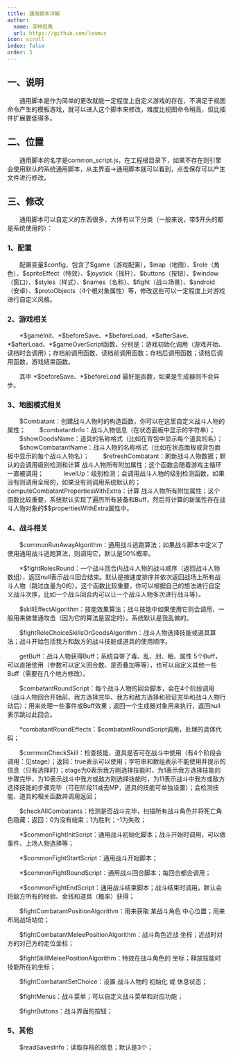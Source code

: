 ```yaml
---
title: 通用脚本详解
author:
  name: 深林孤鹰
  url: https://github.com/leamus
icon: scroll
index: false
order: 3
---
```



## 一、说明

&emsp;&emsp;通用脚本是作为简单的更改就能一定程度上自定义游戏的存在，不满足于视图命令产生的模板游戏，就可以进入这个脚本来修改，难度比视图命令稍高，但比插件扩展要低得多。

## 二、位置

&emsp;&emsp;通用脚本的名字是common_script.js，在工程根目录下，如果不存在则引擎会使用默认的系统通用脚本，从主界面->通用脚本就可以看到，点击保存可以产生文件进行修改。

## 三、修改

&emsp;&emsp;通用脚本可以自定义的东西很多，大体有以下分类（一般来说，带\$开头的都是系统使用的）：

### 1、配置

&emsp;&emsp;配置变量\$config，包含了\$game（游戏配置），\$map（地图）、\$role（角色）、\$spriteEffect（特效）、\$joystick（摇杆）、\$buttons（按钮）、\$window（窗口）、\$styles（样式）、\$names（名称）、\$fight（战斗场景）、\$android（安卓）、\$protoObjects（4个根对象属性）等，修改这些可以一定程度上对游戏进行自定义风格。

### 2、游戏相关

&emsp;&emsp;\*\$gameInit、\*\$beforeSave、\*\$beforeLoad、\*\$afterSave、\*\$afterLoad、\*\$gameOverScript函数，分别是：游戏初始化调用（游戏开始、读档时会调用）；存档前调用函数、读档前调用函数；存档后调用函数；读档后调用函数，游戏结束函数。

&emsp;&emsp;其中 *\$beforeSave、\*\$beforeLoad 最好是函数，如果是生成器则不会异步。

### 3、地图模式相关

&emsp;&emsp;\$Combatant：创建战斗人物时的构造函数，你可以在这里自定义战斗人物的属性；
&emsp;&emsp;\$combatantInfo：战斗人物信息（在状态面板中显示的字符串）；
&emsp;&emsp;\$showGoodsName：道具的名称格式（比如在背包中显示每个道具的名）；
&emsp;&emsp;\$showCombatantName：战斗人物的名称格式（比如在状态面板或背包面板中显示的每个战斗人物名）；
&emsp;&emsp;\$refreshCombatant：刷新战斗人物数据；默认的会调用级别检测和计算 战斗人物所有附加属性；这个函数会随着游戏主循环一直被调用；
&emsp;&emsp;&emsp;levelUp：级别检测；会调用战斗人物的级别检测函数，如果没有则调用全局的，如果没有则调用系统默认的；
&emsp;&emsp;&emsp;computeCombatantPropertiesWithExtra：计算 战斗人物所有附加属性；这个函数比较重要，系统默认实现了遍历所有装备和Buff，然后将计算的新属性存在战斗人物对象的\$\$propertiesWithExtra属性中。

### 4、战斗相关

&emsp;&emsp;\$commonRunAwayAlgorithm：通用战斗逃跑算法；如果战斗脚本中定义了使用通用战斗逃跑算法，则调用它，默认是50%概率。

&emsp;&emsp;\*\$fightRolesRound：一个战斗回合内战斗人物的战斗顺序（返回战斗人物数组），返回null表示战斗回合结束。默认是按速度排序并依次返回战场上所有战斗人物（跳过血量为0的）。这个函数比较重要，你可以根据自己的想法进行自定义战斗次序，比如一个战斗回合内可以让一个战斗人物多次进行战斗等）。

&emsp;&emsp;\$skillEffectAlgorithm：技能效果算法；战斗技能中如果使用它则会调用，一般用来做普通攻击（因为它的算法是固定的）。系统默认是我乱做的。

&emsp;&emsp;\$fightRoleChoiceSkillsOrGoodsAlgorithm：战斗人物选择技能或道具算法；战斗开始包括我方和敌方的战斗技能或道具的使用顺序。

&emsp;&emsp;getBuff：战斗人物获得Buff；系统自带了毒、乱、封、眠、属性 5个Buff，可以直接使用（参数可以定义回合数、是否叠加等等），也可以自定义其他一些Buff（需要在几个地方修改）。

&emsp;&emsp;\$combatantRoundScript：每个战斗人物的回合脚本，会在4个阶段调用（战斗人物回合开始前、我方选择完毕、我方和敌方选择和验证完毕和战斗人物行动后）；用来处理一些事件或Buff效果；返回一个生成器对象用来执行，返回null表示跳过此回合。

&emsp;&emsp;\*combatantRoundEffects：\$combatantRoundScript调用，处理的具体代码；

&emsp;&emsp;\$commonCheckSkill：检查技能、道具是否可在战斗中使用（有4个阶段会调用：见stage）；返回：true表示可以使用；字符串和数组表示不能使用并提示的信息（只有选择时）；stage为0表示我方刚选择技能时，为1表示我方选择技能的步骤完毕，为10表示战斗中我方或敌方刚选择技能时，为11表示战斗中我方或敌方选择技能的步骤完毕（可在阶段11减去MP，道具的技能可单独设置）；会检测技能、道具的相关函数并调用返回；

&emsp;&emsp;\$checkAllCombatants：检测是否战斗完毕，扫描所有战斗角色并将死亡角色隐藏；返回：0为没有结束；1为胜利；-1为失败；

&emsp;&emsp;\*\$commonFightInitScript：通用战斗初始化脚本；战斗开始时调用，可以做事件、上场人物选择等；

&emsp;&emsp;\*\$commonFightStartScript：通用战斗开始脚本；

&emsp;&emsp;\*\$commonFightRoundScript：通用战斗回合脚本；每回合都会调用；

&emsp;&emsp;\*\$commonFightEndScript：通用战斗结束脚本；战斗结束时调用，默认会将敌方所有的经验、金钱和道具（概率）获得；

&emsp;&emsp;\$fightCombatantPositionAlgorithm：用来获取 某战斗角色 中心位置；用来布局战场站位；

&emsp;&emsp;\$fightCombatantMeleePositionAlgorithm：战斗角色近战 坐标；近战时对方的对己方的走位坐标；

&emsp;&emsp;\$fightSkillMeleePositionAlgorithm：特效在战斗角色的 坐标；释放技能时技能所在的坐标；

&emsp;&emsp;\$fightCombatantSetChoice：设置 战斗人物的 初始化 或 休息状态；

&emsp;&emsp;\$fightMenus：战斗菜单；可以自定义战斗菜单和对应功能；

&emsp;&emsp;\$fightButtons：战斗界面的按钮；

### 5、其他

&emsp;&emsp;\$readSavesInfo：读取存档的信息；默认是3个；
